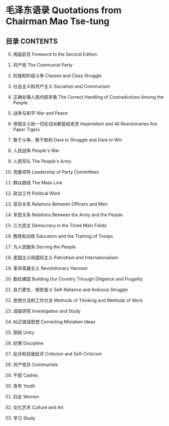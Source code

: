 毛泽东语录 Quotations from Chairman Mao Tse-tung 
==
目录 CONTENTS                          
--                            

00. 再版前言 Foreword to the Second Edition

01. 共产党 The Communist Party

02. 阶级和阶级斗争 Classes and Class Struggle

03. 社会主义和共产主义 Socialism and Communism

04. 正确处理人民内部矛盾 The Correct Handling of Contradictions Among the People

05. 战争与和平 War and Peace

06. 帝国主义和一切反动派都是纸老虎 Imperialism and All Reactionaries Are Paper Tigers

07. 敢于斗争，敢于胜利 Dare to Struggle and Dare to Win

08. 人民战争 People's War

09. 人民军队 The People's Army

10. 党委领导 Leadership of Party Committees

11. 群众路线 The Mass Line

12. 政治工作 Political Work

13. 官兵关系 Relations Between Officers and Men

14. 军民关系 Relations Between the Army and the People

15. 三大民主 Democracy in the Three Main Fields

16. 教育和训练 Education and the Training of Troops

17. 为人民服务 Serving the People

18. 爱国主义和国际主义 Patriotism and Internationalism

19. 革命英雄主义 Revolutionary Heroism

20. 勤俭建国 Building Our Country Through Diligence and Frugality

21. 自力更生，艰苦奋斗 Self-Reliance and Arduous Struggle

22. 思想方法和工作方法 Methods of Thinking and Methods of Work

23. 调查研究 Investigation and Study

24. 纠正错误思想 Correcting Mistaken Ideas

25. 团结 Unity

26. 纪律 Discipline

27. 批评和自我批评 Criticism and Self-Criticism

28. 共产党员 Communists

29. 干部 Cadres

30. 青年 Youth

31. 妇女 Women

32. 文化艺术 Culture and Art

33. 学习 Study